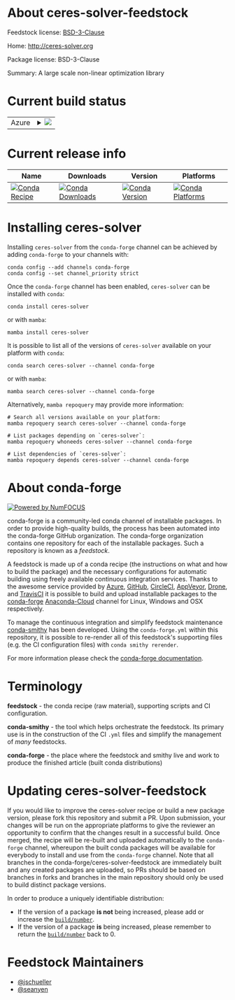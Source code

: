 About ceres-solver-feedstock
============================

Feedstock license: [BSD-3-Clause](https://github.com/conda-forge/ceres-solver-feedstock/blob/main/LICENSE.txt)

Home: http://ceres-solver.org

Package license: BSD-3-Clause

Summary: A large scale non-linear optimization library

Current build status
====================


<table>
    
  <tr>
    <td>Azure</td>
    <td>
      <details>
        <summary>
          <a href="https://dev.azure.com/conda-forge/feedstock-builds/_build/latest?definitionId=6581&branchName=main">
            <img src="https://dev.azure.com/conda-forge/feedstock-builds/_apis/build/status/ceres-solver-feedstock?branchName=main">
          </a>
        </summary>
        <table>
          <thead><tr><th>Variant</th><th>Status</th></tr></thead>
          <tbody><tr>
              <td>linux_64</td>
              <td>
                <a href="https://dev.azure.com/conda-forge/feedstock-builds/_build/latest?definitionId=6581&branchName=main">
                  <img src="https://dev.azure.com/conda-forge/feedstock-builds/_apis/build/status/ceres-solver-feedstock?branchName=main&jobName=linux&configuration=linux%20linux_64_" alt="variant">
                </a>
              </td>
            </tr><tr>
              <td>linux_aarch64</td>
              <td>
                <a href="https://dev.azure.com/conda-forge/feedstock-builds/_build/latest?definitionId=6581&branchName=main">
                  <img src="https://dev.azure.com/conda-forge/feedstock-builds/_apis/build/status/ceres-solver-feedstock?branchName=main&jobName=linux&configuration=linux%20linux_aarch64_" alt="variant">
                </a>
              </td>
            </tr><tr>
              <td>linux_ppc64le</td>
              <td>
                <a href="https://dev.azure.com/conda-forge/feedstock-builds/_build/latest?definitionId=6581&branchName=main">
                  <img src="https://dev.azure.com/conda-forge/feedstock-builds/_apis/build/status/ceres-solver-feedstock?branchName=main&jobName=linux&configuration=linux%20linux_ppc64le_" alt="variant">
                </a>
              </td>
            </tr><tr>
              <td>osx_64</td>
              <td>
                <a href="https://dev.azure.com/conda-forge/feedstock-builds/_build/latest?definitionId=6581&branchName=main">
                  <img src="https://dev.azure.com/conda-forge/feedstock-builds/_apis/build/status/ceres-solver-feedstock?branchName=main&jobName=osx&configuration=osx%20osx_64_" alt="variant">
                </a>
              </td>
            </tr><tr>
              <td>osx_arm64</td>
              <td>
                <a href="https://dev.azure.com/conda-forge/feedstock-builds/_build/latest?definitionId=6581&branchName=main">
                  <img src="https://dev.azure.com/conda-forge/feedstock-builds/_apis/build/status/ceres-solver-feedstock?branchName=main&jobName=osx&configuration=osx%20osx_arm64_" alt="variant">
                </a>
              </td>
            </tr><tr>
              <td>win_64</td>
              <td>
                <a href="https://dev.azure.com/conda-forge/feedstock-builds/_build/latest?definitionId=6581&branchName=main">
                  <img src="https://dev.azure.com/conda-forge/feedstock-builds/_apis/build/status/ceres-solver-feedstock?branchName=main&jobName=win&configuration=win%20win_64_" alt="variant">
                </a>
              </td>
            </tr>
          </tbody>
        </table>
      </details>
    </td>
  </tr>
</table>

Current release info
====================

| Name | Downloads | Version | Platforms |
| --- | --- | --- | --- |
| [![Conda Recipe](https://img.shields.io/badge/recipe-ceres--solver-green.svg)](https://anaconda.org/conda-forge/ceres-solver) | [![Conda Downloads](https://img.shields.io/conda/dn/conda-forge/ceres-solver.svg)](https://anaconda.org/conda-forge/ceres-solver) | [![Conda Version](https://img.shields.io/conda/vn/conda-forge/ceres-solver.svg)](https://anaconda.org/conda-forge/ceres-solver) | [![Conda Platforms](https://img.shields.io/conda/pn/conda-forge/ceres-solver.svg)](https://anaconda.org/conda-forge/ceres-solver) |

Installing ceres-solver
=======================

Installing `ceres-solver` from the `conda-forge` channel can be achieved by adding `conda-forge` to your channels with:

```
conda config --add channels conda-forge
conda config --set channel_priority strict
```

Once the `conda-forge` channel has been enabled, `ceres-solver` can be installed with `conda`:

```
conda install ceres-solver
```

or with `mamba`:

```
mamba install ceres-solver
```

It is possible to list all of the versions of `ceres-solver` available on your platform with `conda`:

```
conda search ceres-solver --channel conda-forge
```

or with `mamba`:

```
mamba search ceres-solver --channel conda-forge
```

Alternatively, `mamba repoquery` may provide more information:

```
# Search all versions available on your platform:
mamba repoquery search ceres-solver --channel conda-forge

# List packages depending on `ceres-solver`:
mamba repoquery whoneeds ceres-solver --channel conda-forge

# List dependencies of `ceres-solver`:
mamba repoquery depends ceres-solver --channel conda-forge
```


About conda-forge
=================

[![Powered by
NumFOCUS](https://img.shields.io/badge/powered%20by-NumFOCUS-orange.svg?style=flat&colorA=E1523D&colorB=007D8A)](https://numfocus.org)

conda-forge is a community-led conda channel of installable packages.
In order to provide high-quality builds, the process has been automated into the
conda-forge GitHub organization. The conda-forge organization contains one repository
for each of the installable packages. Such a repository is known as a *feedstock*.

A feedstock is made up of a conda recipe (the instructions on what and how to build
the package) and the necessary configurations for automatic building using freely
available continuous integration services. Thanks to the awesome service provided by
[Azure](https://azure.microsoft.com/en-us/services/devops/), [GitHub](https://github.com/),
[CircleCI](https://circleci.com/), [AppVeyor](https://www.appveyor.com/),
[Drone](https://cloud.drone.io/welcome), and [TravisCI](https://travis-ci.com/)
it is possible to build and upload installable packages to the
[conda-forge](https://anaconda.org/conda-forge) [Anaconda-Cloud](https://anaconda.org/)
channel for Linux, Windows and OSX respectively.

To manage the continuous integration and simplify feedstock maintenance
[conda-smithy](https://github.com/conda-forge/conda-smithy) has been developed.
Using the ``conda-forge.yml`` within this repository, it is possible to re-render all of
this feedstock's supporting files (e.g. the CI configuration files) with ``conda smithy rerender``.

For more information please check the [conda-forge documentation](https://conda-forge.org/docs/).

Terminology
===========

**feedstock** - the conda recipe (raw material), supporting scripts and CI configuration.

**conda-smithy** - the tool which helps orchestrate the feedstock.
                   Its primary use is in the construction of the CI ``.yml`` files
                   and simplify the management of *many* feedstocks.

**conda-forge** - the place where the feedstock and smithy live and work to
                  produce the finished article (built conda distributions)


Updating ceres-solver-feedstock
===============================

If you would like to improve the ceres-solver recipe or build a new
package version, please fork this repository and submit a PR. Upon submission,
your changes will be run on the appropriate platforms to give the reviewer an
opportunity to confirm that the changes result in a successful build. Once
merged, the recipe will be re-built and uploaded automatically to the
`conda-forge` channel, whereupon the built conda packages will be available for
everybody to install and use from the `conda-forge` channel.
Note that all branches in the conda-forge/ceres-solver-feedstock are
immediately built and any created packages are uploaded, so PRs should be based
on branches in forks and branches in the main repository should only be used to
build distinct package versions.

In order to produce a uniquely identifiable distribution:
 * If the version of a package **is not** being increased, please add or increase
   the [``build/number``](https://docs.conda.io/projects/conda-build/en/latest/resources/define-metadata.html#build-number-and-string).
 * If the version of a package **is** being increased, please remember to return
   the [``build/number``](https://docs.conda.io/projects/conda-build/en/latest/resources/define-metadata.html#build-number-and-string)
   back to 0.

Feedstock Maintainers
=====================

* [@jschueller](https://github.com/jschueller/)
* [@seanyen](https://github.com/seanyen/)

